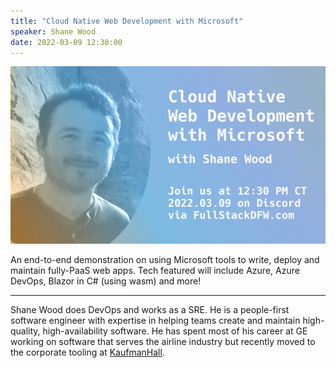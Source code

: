 ```yaml
---
title: "Cloud Native Web Development with Microsoft"
speaker: Shane Wood
date: 2022-03-09 12:30:00
---
```


![banner](/20220309.jpg)

An end-to-end demonstration on using Microsoft tools to write, deploy and maintain fully-PaaS web apps. Tech featured will include Azure, Azure DevOps, Blazor in C# (using wasm) and more!

---

Shane Wood does DevOps and works as a SRE. He is a people-first software engineer with expertise in helping teams create and maintain high-quality, high-availability software. He has spent most of his career at GE working on software that serves the airline industry but recently moved to the corporate tooling at [KaufmanHall](https://www.kaufmanhall.com/).
